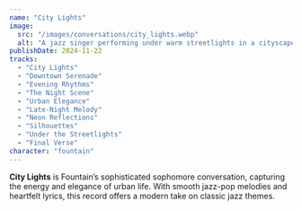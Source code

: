 ```yaml
---
name: "City Lights"
image:
  src: "/images/conversations/city_lights.webp"
  alt: "A jazz singer performing under warm streetlights in a cityscape with blurred cars and glowing signs in the background, creating an elegant and contemporary atmosphere."
publishDate: 2024-11-22
tracks:
  - "City Lights"
  - "Downtown Serenade"
  - "Evening Rhythms"
  - "The Night Scene"
  - "Urban Elegance"
  - "Late-Night Melody"
  - "Neon Reflections"
  - "Silhouettes"
  - "Under the Streetlights"
  - "Final Verse"
character: "fountain"
---
```


**City Lights** is Fountain’s sophisticated sophomore conversation, capturing the energy and elegance of urban life. With smooth jazz-pop melodies and heartfelt lyrics, this record offers a modern take on classic jazz themes.
